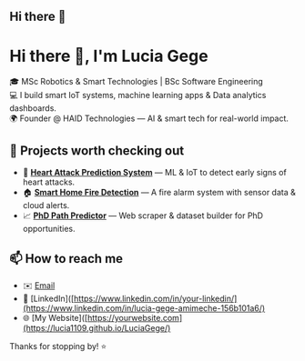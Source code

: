 ## Hi there 👋

# Hi there 👋, I'm Lucia Gege

🎓 MSc Robotics & Smart Technologies | BSc Software Engineering  
💻 I build smart IoT systems, machine learning apps & Data analytics dashboards.  
🌍 Founder @ HAID Technologies — AI & smart tech for real-world impact.

## 🚀 Projects worth checking out

- 🔬 **[Heart Attack Prediction System](https://github.com/lucia1109/heart-attack-predictor)** — ML & IoT to detect early signs of heart attacks.
- 🏠 **[Smart Home Fire Detection](https://github.com/lucia1109/smart-fire-detection)** — A fire alarm system with sensor data & cloud alerts.
- 📈 **[PhD Path Predictor](https://github.com/lucia1109/phd-path-predictor)** — Web scraper & dataset builder for PhD opportunities.

## 📫 How to reach me

- ✉️ [Email](mailto:luciagege7@gmail.com)
- 💼 [LinkedIn]([https://www.linkedin.com/in/your-linkedin/](https://www.linkedin.com/in/lucia-gege-amimeche-156b101a6/)
- 🌐 [My Website]([https://yourwebsite.com](https://lucia1109.github.io/LuciaGege/)

Thanks for stopping by! ⭐

